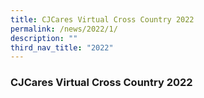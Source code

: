 ```yaml
---
title: CJCares Virtual Cross Country 2022
permalink: /news/2022/1/
description: ""
third_nav_title: "2022"
---
```

### **CJCares Virtual Cross Country 2022**
